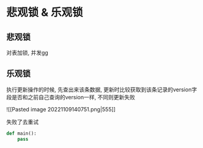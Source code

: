 # 悲观锁 & 乐观锁

## 悲观锁

对表加锁, 并发gg

## 乐观锁

执行更新操作的时候, 先查出来该条数据, 更新时比较获取到该条记录的version字段是否和之前自己查询的version一样, 不同则更新失败

![[Pasted image 20221109140751.png|555]]

失败了去重试

```python
def main():
	pass
```

